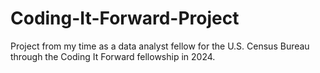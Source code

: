 # Coding-It-Forward-Project
Project from my time as a data analyst fellow for the U.S. Census Bureau through the Coding It Forward fellowship in 2024. 
